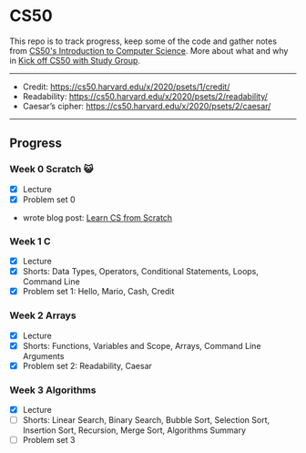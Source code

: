 # CS50

This repo is to track progress, keep some of the code and gather notes from [CS50's Introduction to Computer Science](https://cs50.harvard.edu/x/2020/). More about what and why in [Kick off CS50 with Study Group](https://elisabethirgens.github.io/notes/2020/11/start-cs50/).

---

- Credit: https://cs50.harvard.edu/x/2020/psets/1/credit/
- Readability: https://cs50.harvard.edu/x/2020/psets/2/readability/
- Caesar’s cipher: https://cs50.harvard.edu/x/2020/psets/2/caesar/

---

## Progress

### Week 0 Scratch 😺

- [x] Lecture
- [x] Problem set 0
- wrote blog post: [Learn CS from Scratch](https://elisabethirgens.github.io/notes/2020/12/scratch/)

### Week 1 C

- [x] Lecture
- [x] Shorts: Data Types, Operators, Conditional Statements, Loops, Command Line
- [x] Problem set 1: Hello, Mario, Cash, Credit

### Week 2 Arrays

- [x] Lecture
- [x] Shorts: Functions, Variables and Scope, Arrays, Command Line Arguments
- [x] Problem set 2: Readability, Caesar

### Week 3 Algorithms

- [x] Lecture
- [ ] Shorts: Linear Search, Binary Search, Bubble Sort, Selection Sort, Insertion Sort, Recursion, Merge Sort, Algorithms Summary
- [ ] Problem set 3
